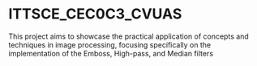 # ITTSCE_CEC0C3_CVUAS
This project aims to showcase the practical application of concepts and techniques in image processing, focusing specifically on the implementation of the Emboss, High-pass, and Median filters
